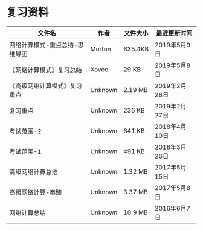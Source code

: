 # 复习资料

文件名|作者|文件大小|最近更新时间
---|---|---|---
网络计算模式-重点总结-思维导图|Morton|635.4KB|2019年5月9日
《网络计算模式》复习总结|Xovee|29 KB|2019年5月8日|
《高级网络计算模式》复习重点|Unknown|2.19 MB|2019年2月28日|
复习重点|Unknown|235 KB|2019年2月27日|
考试范围-2|Unknown|641 KB|2018年4月10日|
考试范围-1|Unknown|491 KB|2018年3月26日|
高级网络计算总结|Unknown|1.32 MB|2017年5月15日|
高级网络计算-秦臻|Unknown|3.37 MB|2017年5月8日|
网络计算总结|Unknown|10.9 MB|2016年6月7日|
